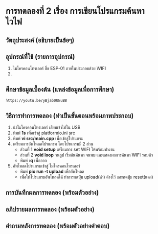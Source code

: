 #  การทดลองที่ 2 เรื่อง การเขียนโปรแกรมค้นหาไวไฟ

##  วัตถุประสงค์ (อธิบายเป็นข้อๆ)

##  อุปกรณ์ที่ใช้ (รายการอุปกรณ์)
   1. ไมโครคอนโทรเลอร์ ชื่อ ESP-01 ภายในประกอบด้วย WIFI 
   2.  
##  ศึกษาข้อมูลเบื้องต้น (แหล่งข้อมูลเพื่อการศึกษา)
    https://youtu.be/yBjab0UNuB8

##  วิธีการทำการทดลอง (ทำเป็นขั้นตอนพร้อมภาพประกอบ)
   1. นำไมโครคอนโทรเลอร์ เสียบเข้าไปใน USB 
   2. พิมพ์ **1s** เพื่อเข้าสู่ platformio.ini src
   3. พิมพ์ **vi src/main.cpp** เพื่อเข้าสู่โปรแกรม
   4. เตรียมการอัพโหลดโปรแกรม โดยโปรแกรมมี 2 ส่วน 
        - ส่วนที่ 1 **void setup**  เตรียมการ set WIFI ให้พร้อมทำงาน
        - ส่วนที่ 2 **void loop**   วนลูป เริ่มต้นค้นหา จนพบ และแสดงผลการค้นหา WIFI รอบตัว
        - พิมพ์ **:q** เพื่อออก
   5. อัพโหลดโปรแกรมเข้าสู่ ไมโครคอนโทรเลอร์
        - พิมพ์ **pio run -t upload** เพื่ออัพโหลด
        - เพื่อให้โปรแกรมอัพโหลดได้ ทำการกดปุ่ม upload(ดำ) ค้างไว้ และกดปุ่ม reset(แดง)
##  การบันทึกผลการทดลอง (พร้อมตัวอย่าง)

##  อภิปรายผลการทดลอง (พร้อมตัวอย่าง)

##  คำถามหลังการทดลอง (พร้อมตัวอย่างคำตอบ)

